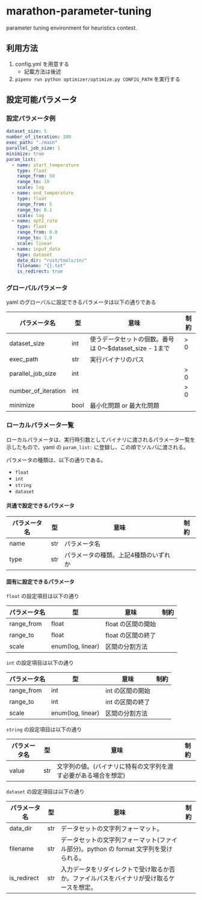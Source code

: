 # marathon-parameter-tuning

parameter tuning environment for heuristics contest.

## 利用方法

1. config.yml を用意する
    * 記載方法は後述
2. `pipenv run python optimizer/optimize.py CONFIG_PATH` を実行する

## 設定可能パラメータ

### 設定パラメータ例

```yaml
dataset_size: 5
number_of_iteration: 100
exec_path: "./main"
parallel_job_size: 1
minimize: true
param_list:
  - name: start_temperature
    type: float
    range_from: 50
    range_to: 10
    scale: log
  - name: end_temperature
    type: float
    range_from: 5
    range_to: 0.1
    scale: log
  - name: opt2_rate
    type: float
    range_from: 0.0
    range_to: 1.0
    scale: linear
  - name: input_data
    type: dataset
    data_dir: "rust/tools/in/"
    filename: "{}.txt"
    is_redirect: true
```

### グローバルパラメータ

yaml のグローバルに設定できるパラメータは以下の通りである

| パラメータ名        | 型   | 意味                                                    | 制約 |
| ------------------- | ---- | ------------------------------------------------------- | ---- |
| dataset_size        | int  | 使うデータセットの個数。番号は 0～$dataset_size - 1まで | > 0  |
| exec_path           | str  | 実行バイナリのパス                                      |      |
| parallel_job_size   | int  |                                                         | > 0  |
| number_of_iteration | int  |                                                         | > 0  |
| minimize            | bool | 最小化問題 or 最大化問題                                |      |

### ローカルパラメータ一覧

ローカルパラメータは、実行時引数としてバイナリに渡されるパラメータ一覧を示したもので、yaml の `param_list:` に登録し、この順でソルバに渡される。

パラメータの種類は、以下の通りである。

* `float`
* `int`
* `string`
* `dataset`

#### 共通で設定できるパラメータ

| パラメータ名 | 型  | 意味                                  | 制約 |
| ------------ | --- | ------------------------------------- | ---- |
| name         | str | パラメータ名                          |      |
| type         | str | パラメータの種類。上記4種類のいずれか |      |

#### 固有に設定できるパラメータ

`float` の設定項目は以下の通り

| パラメータ名 | 型                | 意味               | 制約 |
| ------------ | ----------------- | ------------------ | ---- |
| range_from   | float             | float の区間の開始 |      |
| range_to     | float             | float の区間の終了 |      |
| scale        | enum(log, linear) | 区間の分割方法     |      |


`int` の設定項目は以下の通り

| パラメータ名 | 型                | 意味             | 制約 |
| ------------ | ----------------- | ---------------- | ---- |
| range_from   | int               | int の区間の開始 |      |
| range_to     | int               | int の区間の終了 |      |
| scale        | enum(log, linear) | 区間の分割方法   |      |

`string` の設定項目は以下の通り

| パラメータ名 | 型  | 意味                                                           | 制約 |
| ------------ | --- | -------------------------------------------------------------- | ---- |
| value        | str | 文字列の値。(バイナリに特有の文字列を渡す必要がある場合を想定) |      |

`dataset` の設定項目は以下の通り

| パラメータ名 | 型  | 意味                                                                                     | 制約 |
| ------------ | --- | ---------------------------------------------------------------------------------------- | ---- |
| data_dir     | str | データセットの文字列フォーマット。                                                       |      |
| filename     | str | データセットの文字列フォーマット(ファイル部分)。python の format 文字列を受けられる。    |      |
| is_redirect  | str | 入力データをリダイレクトで受け取るか否か。ファイルパスをバイナリが受け取るケースを想定。 |      |
